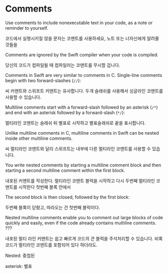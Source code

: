 # Comments

Use comments to include nonexecutable text in your code, as a note or reminder to yourself. 

코드에서 실행시키질 않을 문자는 코맨트를 사용하세요, 노트 또는 너자신에게 알려줄 것들을



Comments are ignored by the Swift compiler when your code is compiled.

당신의 코드가 컴파일될 때 컴파일러는 코맨트를 무시할 겁니다.



Comments in Swift are very similar to comments in C. Single-line comments begin with two forward-slashes (`//`):

씨 커맨트와 스위프트 커맨트는 유사합니다. 두개 슬래쉬를 사용해서 싱글라인 코맨트를 사용할 수 있습니다.



Multiline comments start with a forward-slash followed by an asterisk (`/*`) and end with an asterisk followed by a forward-slash (`*/`):

멀티라인 코맨트는 슬래쉬 뒤 별표로 시작하고 별표슬래쉬로 끝을 표시합니다.



Unlike multiline comments in C, multiline comments in Swift can be nested inside other multiline comments. 

씨 멀티라인 코맨트와 달리 스위프트는 내부에 다른 멀티라인 코맨트를 사용할 수 있습니다.



You write nested comments by starting a multiline comment block and then starting a second multiline comment within the first block. 

내포된 커맨트를 작성한다. 멀티라인 코맨트 블럭을 시작하고 다시 두번째 멀티라인 코맨트를 시작한다 첫번째 블록 안에서



The second block is then closed, followed by the first block:

두번째 블록이 닫혔고, 따라오는 건 첫번째 블럭이다.



Nested multiline comments enable you to comment out large blocks of code quickly and easily, even if the code already contains multiline comments. ???

내포된 멀티 라인 커맨트는 쉽고 빠르게 코드의 큰 블럭을  주석처리할 수 있습니다. 비록 코드가 멀티라인 코맨트를 포함되어 있다 하더라도.





Nested: 중첩된

asterisk: 별표